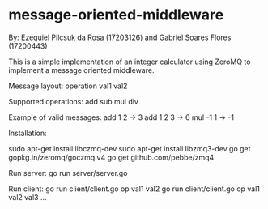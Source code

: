 # message-oriented-middleware

By: Ezequiel Pilcsuk da Rosa (17203126) and Gabriel Soares Flores (17200443)



This is a simple implementation of an integer calculator using ZeroMQ to implement a message oriented middleware.

Message layout:
operation val1 val2

Supported operations:
add
sub
mul
div

Example of valid messages:
add 1 2     -> 3
add 1 2 3   -> 6
mul -1 1    -> -1

Installation:

sudo apt-get install libczmq-dev
sudo apt-get install libzmq3-dev
go get gopkg.in/zeromq/goczmq.v4
go get github.com/pebbe/zmq4

Run server:
go run server/server.go

Run client:
go run client/client.go op val1 val2
go run client/client.go op val1 val2 val3 ...

